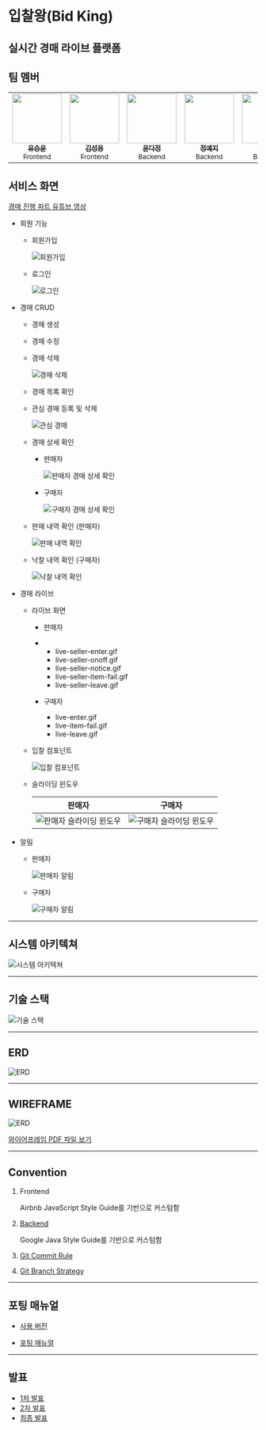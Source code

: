 # 입찰왕(Bid King)

실시간 경매 라이브 플랫폼
---

## 팀 멤버

<table>
  <tr>
    <td align="center">
      <a href="https://github.com/brewcoldblue">
        <img src="./docs/images/profile/승윤.png" width="100px;" height="100px" alt=""/><br />
        <sub><b>유승윤</b></sub><br />
        <sub>Frontend</sub>
      </a>
    </td>
    <td align="center">
      <a href="https://github.com/yongseong2">
        <img src="./docs/images/profile/성용.png" width="100px;" height="100px" alt=""/><br />
        <sub><b>김성용</b></sub><br />
        <sub>Frontend</sub>
      </a>
    </td><td align="center">
      <a href="https://github.com/DJ-archive">
        <img src="./docs/images/profile/다정.jpg" width="100px;" height="100px" alt=""/><br />
        <sub><b>윤다정</b></sub><br />
        <sub>Backend</sub>
      </a>
    </td><td align="center">
      <a href="https://github.com/jeong-yeji">
        <img src="./docs/images/profile/예지.png" width="100px;" height="100px" alt=""/><br />
        <sub><b>정예지</b></sub><br />
        <sub>Backend</sub>
    	</a>
    </td><td align="center">
      <a href="https://github.com/DHKIM-0511">
        <img src="./docs/images/profile/동현.png" width="100px;" height="100px" alt=""/><br />
        <sub><b>김동현</b></sub><br />
        <sub>Backend</sub>
    	</a>
    </td><td align="center">
      <a href="https://github.com/yyanoos">
        <img src="./docs/images/profile/연우.png" width="100px;" height="100px" alt=""/><br />
        <sub><b>이연우</b></sub><br />
        <sub>Backend</sub>
 	   </a>
    </td>
  </tr>
</table>

## 서비스 화면
[경매 진행 파트 유튜브 영상](https://www.youtube.com/watch?v=iyUf4gSRbaA)

- 회원 기능

  - 회원가입

    ![회원가입](./docs/images/gifs/member/signup.gif)

  - 로그인

    ![로그인](./docs/images/gifs/member/login.gif)

- 경매 CRUD

  - 경매 생성

  - 경매 수정

  - 경매 삭제

    ![경매 삭제](./docs/images/gifs/auction/auction_delete.gif)

  - 경매 목록 확인

  - 관심 경매 등록 및 삭제

    ![관심 경매](./docs/images/gifs/others/like.gif)

  - 경매 상세 확인

    - 판매자

      ![판매자 경매 상세 확인](./docs/images/gifs/auction/auction-detail-seller.gif)

    - 구매자

      ![구매자 경매 상세 확인](./docs/images/gifs/auction/auction-detail.gif)

  - 판매 내역 확인 (판매자)

    ![판매 내역 확인](./docs/images/gifs/auction/auction-detail-seller-after.gif)

  - 낙찰 내역 확인 (구매자)

    ![낙찰 내역 확인](./docs/images/gifs/auction/auction-item-buy.gif)

- 경매 라이브

  - 라이브 화면

    - 판매자

    - - live-seller-enter.gif
      - live-seller-onoff.gif
      - live-seller-notice.gif
      - live-seller-item-fail.gif
      - live-seller-leave.gif

    - 구매자
      - live-enter.gif
      - live-item-fail.gif
      - live-leave.gif

  - 입찰 컴포넌트

    ![입찰 컴포넌트](./docs/images/gifs/live/others/component.gif)

  - 슬라이딩 윈도우

    | 판매자                                                                              | 구매자                                                                       |
    | ----------------------------------------------------------------------------------- | ---------------------------------------------------------------------------- |
    | ![판매자 슬라이딩 윈도우](./docs/images/gifs/live/others/sliding-window-seller.gif) | ![구매자 슬라이딩 윈도우](./docs/images/gifs/live/others/sliding-window.gif) |

- 알림

  - 판매자

    ![판매자 알림](./docs/images/gifs/others/notification-seller.gif)

  - 구매자

    ![구매자 알림](./docs/images/gifs/others/notification.gif)

---

## 시스템 아키텍쳐

![시스템 아키텍쳐](./docs/images/system_architecture.png)

---

## 기술 스택

![기술 스택](./docs/images/dev_tools.png)

---

## ERD

![ERD](./docs/images/erd.png)

---

## WIREFRAME

![ERD](./docs/images/wireframe.png)

[와이어프레임 PDF 파일 보기](./docs/wireframe.pdf)

---

## Convention

1. Frontend

   Airbnb JavaScript Style Guide를 기반으로 커스텀함

1. [Backend](./docs/convention/BidkingStyle.xml)

   Google Java Style Guide를 기반으로 커스텀함

1. [Git Commit Rule](./docs/convention/git_convention.md)

1. [Git Branch Strategy](./docs/convention/git_branch.md)

---

## 포팅 매뉴얼

- [사용 버전](./docs/manual/version.md)

- [포팅 매뉴얼](./docs/manual/porting_manual.md)

---

## 발표

- [1차 발표](./docs/presentation/230714_presentation.pdf)
- [2차 발표](./docs/presentation/230728_presentation.pdf)
- [최종 발표](./docs/presentation/230818_presentation.pdf)
